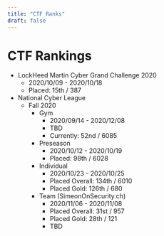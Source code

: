 ```yaml
---
title: "CTF Ranks"
draft: false
---
```


# CTF Rankings 

- LockHeed Martin Cyber Grand Challenge 2020
	- 2020/10/09 - 2020/10/18
	- Placed: 15th / 387
- National Cyber League
	- Fall 2020
		- Gym 
			- 2020/09/14 - 2020/12/08
			- TBD
			- Currently: 52nd / 6085
		- Preseason 
			- 2020/10/12 - 2020/10/19
			- Placed: 98th / 6028
		- Individual 
			- 2020/10/23 - 2020/10/25
			- Placed Overall: 134th / 6010
			- Placed Gold: 126th / 680
		- Team (SimeonOnSecurity.ch)
			- 2020/11/06 - 2020/11/08
			- Placed Overall: 31st / 957
			- Placed Gold: 28th / 121
			- TBD
